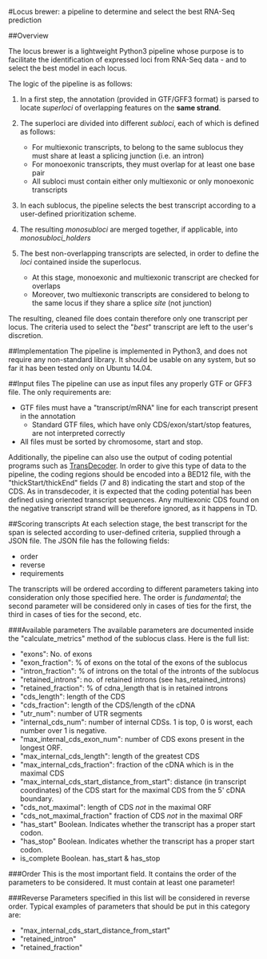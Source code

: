 #Locus brewer: a pipeline to determine and select the best RNA-Seq prediction

##Overview

The locus brewer is a lightweight Python3 pipeline whose purpose is to facilitate the identification
of expressed loci from RNA-Seq data - and to select the best model in each locus.

The logic of the pipeline is as follows:

1. In a first step, the annotation (provided in GTF/GFF3 format) is parsed to locate *superloci* of overlapping features on the **same strand**.
2. The superloci are divided into different *subloci*, each of which is defined as follows:

    - For multiexonic transcripts, to belong to the same sublocus they must share at least a splicing junction (i.e. an intron)
    - For monoexonic transcripts, they must overlap for at least one base pair
    - All subloci must contain either only multiexonic or only monoexonic transcripts
3. In each sublocus, the pipeline selects the best transcript according to a user-defined prioritization scheme.
4. The resulting *monosubloci* are merged together, if applicable, into *monosubloci_holders*
5. The best non-overlapping transcripts are selected, in order to define the *loci* contained inside the superlocus.
   * At this stage, monoexonic and multiexonic transcript are checked for overlaps
   * Moreover, two multiexonic transcripts are considered to belong to the same locus if they share a splice *site* (not junction)

The resulting, cleaned file does contain therefore only one transcript per locus.
The criteria used to select the "*best*" transcript are left to the user's discretion.

##Implementation
The pipeline is implemented in Python3, and does not require any non-standard library.
It should be usable on any system, but so far it has been tested only on Ubuntu 14.04.

##Input files
The pipeline can use as input files any properly GTF or GFF3 file. The only requirements are:
* GTF files must have a "transcript/mRNA" line for each transcript present in the annotation
  * Standard GTF files, which have only CDS/exon/start/stop features, are not interpreted correctly
* All files must be sorted by chromosome, start and stop.

Additionally, the pipeline can also use the output of coding potential programs such as [TransDecoder](https://transdecoder.github.io/ "TransDecoder (Find Coding Regions Within Transcripts)").
In order to give this type of data to the pipeline, the coding regions should be encoded into a BED12
file, with the "thickStart/thickEnd" fields (7 and 8) indicating the start and stop of the CDS.
As in transdecoder, it is expected that the coding potential has been defined using oriented transcript sequences.
Any multiexonic CDS found on the negative transcript strand will be therefore ignored, as it happens in TD.

##Scoring transcripts
At each selection stage, the best transcript for the span is selected according to user-defined criteria, supplied
through a JSON file.
The JSON file has the following fields:
- order
- reverse
- requirements

The transcripts will be ordered according to different parameters taking into consideration only those specified here. The order is *fundamental*; the second parameter will be considered only in cases of ties for the first, the third in cases of ties for the second, etc.

###Available parameters
The available parameters are documented inside the "calculate_metrics" method of the sublocus class. Here is the full list:

- "exons":              No. of exons 
- "exon\_fraction":          % of exons on the total of the exons of the sublocus
- "intron\_fraction":        % of introns on the total of the intronts of the sublocus
- "retained\_introns":   no. of retained introns (see has\_retained\_introns)
- "retained\_fraction":      % of cdna\_length that is in retained introns 
- "cds\_length":         length of the CDS
- "cds\_fraction":       length of the CDS/length of the cDNA
- "utr\_num":            number of UTR segments
- "internal\_cds\_num":   number of internal CDSs. 1 is top, 0 is worst, each number over 1 is negative.             
- "max\_internal\_cds\_exon\_num":   number of CDS exons present in the longest ORF.
- "max\_internal\_cds\_length":     length of the greatest CDS
- "max\_internal\_cds\_fraction":   fraction of the cDNA which is in the maximal CDS
- "max\_internal\_cds\_start\_distance\_from\_start":    distance (in transcript coordinates) of the CDS start for the maximal CDS from the 5' cDNA boundary.
- "cds\_not\_maximal":            length of CDS *not* in the maximal ORF
- "cds\_not\_maximal\_fraction"    fraction of CDS *not* in the maximal ORF 
- "has\_start"                    Boolean. Indicates whether the transcript has a proper start codon.
- "has\_stop"                     Boolean. Indicates whether the transcript has a proper start codon.
- is\_complete                Boolean. has\_start & has\_stop


###Order
This is the most important field. It contains the order of the parameters to be considered. It must contain at least one parameter!

###Reverse
Parameters specified in this list will be considered in reverse order. Typical examples of parameters that should be put in this category are:

- "max\_internal\_cds\_start\_distance\_from\_start"
- "retained\_intron"
- "retained\_fraction"




